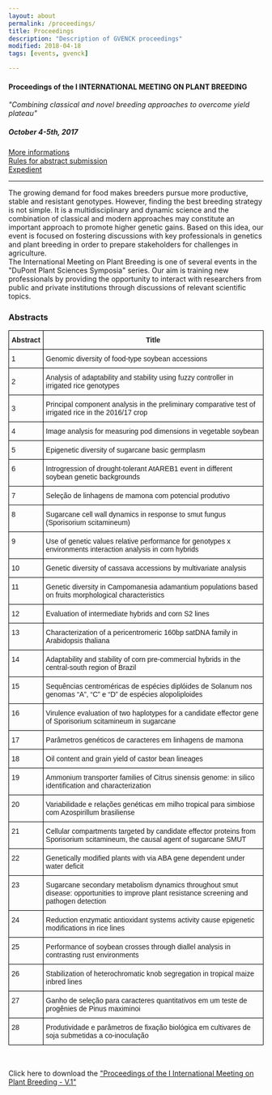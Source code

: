 ```yaml
---
layout: about
permalink: /proceedings/
title: Proceedings
description: "Description of GVENCK proceedings"
modified: 2018-04-18
tags: [events, gvenck]

---
```


#### Proceedings of the I INTERNATIONAL MEETING ON PLANT BREEDING
*"Combining classical and novel breeding approaches to overcome yield plateau"*  
##### October 4-5th, 2017
[More informations](../pages/1impb/)  
[Rules for abstract submission](../pages/abstract-rules/)  
[Expedient](../pages/expedient/)

<center><hr></center>

The growing demand for food makes breeders pursue more productive, stable and
resistant genotypes. However, finding the best breeding strategy is not simple. It is a
multidisciplinary and dynamic science and the combination of classical and modern
approaches may constitute an important approach to promote higher genetic gains.
Based on this idea, our event is focused on fostering discussions with key
professionals in genetics and plant breeding in order to prepare stakeholders for
challenges in agriculture.  
The International Meeting on Plant Breeding is one of several events in the "DuPont
Plant Sciences Symposia" series. Our aim is training new professionals by providing
the opportunity to interact with researchers from public and private institutions
through discussions of relevant scientific topics.


### Abstracts

<style type="text/css">
.tg  {border-collapse:collapse;border-spacing:0;}
.tg td{font-family:Arial, sans-serif;font-size:14px;padding:10px 5px;border-style:solid;border-width:1px;overflow:hidden;word-break:normal;border-color:black;}
.tg th{font-family:Arial, sans-serif;font-size:14px;font-weight:normal;padding:10px 5px;border-style:solid;border-width:1px;overflow:hidden;word-break:normal;border-color:black;}
.tg .tg-yw4l{vertical-align:top}
</style>
<table class="tg">
  <tr>
    <th class="tg-031e"><b>Abstract</b></th>
    <th class="tg-031e"><b>Title</b></th>
  </tr>
  <tr>
    <td class="tg-031e">1</td>
    <td class="tg-031e">Genomic diversity of food-type soybean accessions</td>
  </tr>
  <tr>
    <td class="tg-031e">2</td>
    <td class="tg-031e">Analysis of adaptability and stability using fuzzy controller in irrigated rice genotypes</td>
  </tr>
  <tr>
    <td class="tg-031e">3</td>
    <td class="tg-031e">Principal component analysis in the preliminary comparative test of irrigated rice in the 2016/17 crop</td>
  </tr>
  <tr>
    <td class="tg-031e">4</td>
    <td class="tg-031e">Image analysis for measuring pod dimensions in vegetable soybean</td>
  </tr>
  <tr>
    <td class="tg-yw4l">5</td>
    <td class="tg-yw4l">Epigenetic diversity of sugarcane basic germplasm</td>
  </tr>
  <tr>
    <td class="tg-yw4l">6</td>
    <td class="tg-yw4l">Introgression of drought-tolerant AtAREB1 event in different soybean genetic backgrounds</td>
  </tr>
  <tr>
    <td class="tg-yw4l">7</td>
    <td class="tg-yw4l">Seleção de linhagens de mamona com potencial produtivo</td>
  </tr>
  <tr>
    <td class="tg-yw4l">8</td>
    <td class="tg-yw4l">Sugarcane cell wall dynamics in response to smut fungus (Sporisorium scitamineum)</td>
  </tr>
  <tr>
    <td class="tg-yw4l">9</td>
    <td class="tg-yw4l">Use of genetic values relative performance for genotypes x environments interaction analysis in corn hybrids</td>
  </tr>
  <tr>
    <td class="tg-yw4l">10</td>
    <td class="tg-yw4l">Genetic diversity of cassava accessions by multivariate analysis</td>
  </tr>
  <tr>
    <td class="tg-yw4l">11</td>
    <td class="tg-yw4l">Genetic diversity in Campomanesia adamantium populations based on fruits morphological characteristics</td>
  </tr>
  <tr>
    <td class="tg-yw4l">12</td>
    <td class="tg-yw4l">Evaluation of intermediate hybrids and corn S2 lines</td>
  </tr>
  <tr>
    <td class="tg-yw4l">13</td>
    <td class="tg-yw4l">Characterization of a pericentromeric 160bp satDNA family in Arabidopsis thaliana</td>
  </tr>
  <tr>
    <td class="tg-yw4l">14</td>
    <td class="tg-yw4l">Adaptability and stability of corn pre-commercial hybrids in the central-south region of Brazil</td>
  </tr>
  <tr>
    <td class="tg-yw4l">15</td>
    <td class="tg-yw4l">Sequências centroméricas de espécies diplóides de Solanum nos genomas “A”, “C” e “D” de espécies alopoliploides</td>
  </tr>
  <tr>
    <td class="tg-yw4l">16</td>
    <td class="tg-yw4l">Virulence evaluation of two haplotypes for a candidate effector gene of Sporisorium scitamineum in sugarcane</td>
  </tr>
  <tr>
    <td class="tg-yw4l">17</td>
    <td class="tg-yw4l">Parâmetros genéticos de caracteres em linhagens de mamona</td>
  </tr>
  <tr>
    <td class="tg-yw4l">18</td>
    <td class="tg-yw4l">Oil content and grain yield of castor bean lineages</td>
  </tr>
  <tr>
    <td class="tg-yw4l">19</td>
    <td class="tg-yw4l">Ammonium transporter families of Citrus sinensis genome: in silico identification and characterization</td>
  </tr>
  <tr>
    <td class="tg-yw4l">20</td>
    <td class="tg-yw4l">Variabilidade e relações genéticas em milho tropical para simbiose com Azospirillum brasiliense</td>
  </tr>
  <tr>
    <td class="tg-yw4l">21</td>
    <td class="tg-yw4l">Cellular compartments targeted by candidate effector proteins from Sporisorium scitamineum, the causal agent of sugarcane SMUT</td>
  </tr>
  <tr>
    <td class="tg-yw4l">22</td>
    <td class="tg-yw4l">Genetically modified plants with via ABA gene dependent under water deficit</td>
  </tr>
  <tr>
    <td class="tg-yw4l">23</td>
    <td class="tg-yw4l">Sugarcane secondary metabolism dynamics throughout smut disease: opportunities to improve plant resistance screening and pathogen detection</td>
  </tr>
  <tr>
    <td class="tg-yw4l">24</td>
    <td class="tg-yw4l">Reduction enzymatic antioxidant systems activity cause epigenetic modifications in rice lines</td>
  </tr>
  <tr>
    <td class="tg-yw4l">25</td>
    <td class="tg-yw4l">Performance of soybean crosses through diallel analysis in contrasting rust environments</td>
  </tr>
  <tr>
    <td class="tg-yw4l">26</td>
    <td class="tg-yw4l">Stabilization of heterochromatic knob segregation in tropical maize inbred lines</td>
  </tr>
  <tr>
    <td class="tg-yw4l">27</td>
    <td class="tg-yw4l">Ganho de seleção para caracteres quantitativos em um teste de progênies de Pinus maximinoi</td>
  </tr>
  <tr>
    <td class="tg-yw4l">28</td>
    <td class="tg-yw4l">Produtividade e parâmetros de fixação biológica em cultivares de soja submetidas a co-inoculação</td>
  </tr>
</table>

<br>

Click here to download the ["Proceedings of the I International Meeting on Plant Breeding - V.1"](../files/impb-proceedings-v1.pdf)
